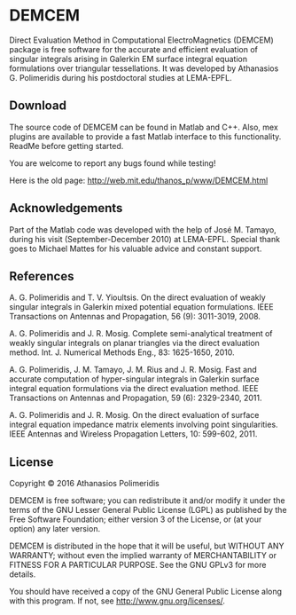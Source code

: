 # DEMCEM
Direct Evaluation Method in Computational ElectroMagnetics (DEMCEM) package is free software for the accurate and efficient evaluation of singular integrals arising in Galerkin EM surface integral equation formulations over triangular tessellations. It was developed by Athanasios G. Polimeridis during his postdoctoral studies at LEMA-EPFL. 

## Download

The source code of DEMCEM can be found in Matlab and C++. Also, mex plugins are available to provide a fast Matlab interface to this functionality. ReadMe before getting started. 

You are welcome to report any bugs found while testing! 

Here is the old page: http://web.mit.edu/thanos_p/www/DEMCEM.html

## Acknowledgements

Part of the Matlab code was developed with the help of José M. Tamayo, during his visit (September-December 2010) at LEMA-EPFL. Special thank goes to Michael Mattes for his valuable advice and constant support. 

## References

A. G. Polimeridis and T. V. Yioultsis. 
On the direct evaluation of weakly singular integrals in Galerkin mixed potential equation formulations. 
IEEE Transactions on Antennas and Propagation, 56 (9): 3011-3019, 2008.

A. G. Polimeridis and J. R. Mosig.
Complete semi-analytical treatment of weakly singular integrals on planar triangles via the direct evaluation method. 
Int. J. Numerical Methods Eng., 83: 1625-1650, 2010.

A. G. Polimeridis, J. M. Tamayo, J. M. Rius and J. R. Mosig.
Fast and accurate computation of hyper-singular integrals in Galerkin surface integral equation formulations via the direct evaluation method. 
IEEE Transactions on Antennas and Propagation, 59 (6): 2329-2340, 2011.

A. G. Polimeridis and J. R. Mosig.
On the direct evaluation of surface integral equation impedance matrix elements involving point singularities. 
IEEE Antennas and Wireless Propagation Letters, 10: 599-602, 2011.

## License

Copyright © 2016 Athanasios Polimeridis 

DEMCEM is free software; you can redistribute it and/or modify it under the terms of the GNU Lesser General Public License (LGPL) as published by the Free Software Foundation; either version 3 of the License, or (at your option) any later version. 

DEMCEM is distributed in the hope that it will be useful, but WITHOUT ANY WARRANTY; without even the implied warranty of MERCHANTABILITY or FITNESS FOR A PARTICULAR PURPOSE. See the GNU GPLv3 for more details. 

You should have received a copy of the GNU General Public License along with this program. If not, see http://www.gnu.org/licenses/. 
